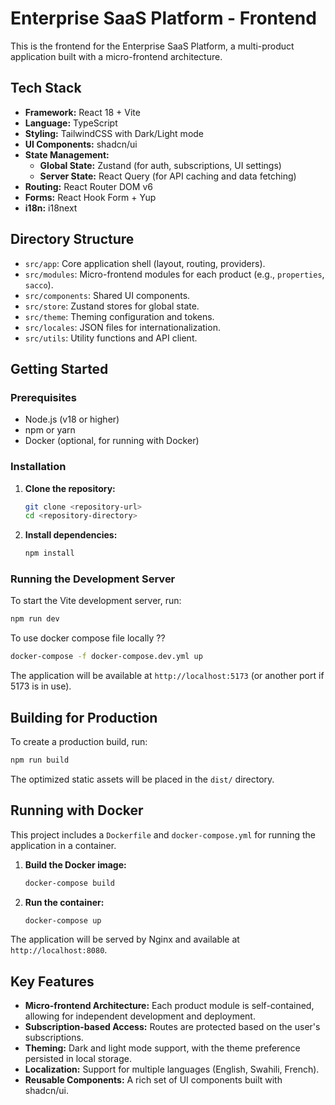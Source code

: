 # Enterprise SaaS Platform - Frontend

This is the frontend for the Enterprise SaaS Platform, a multi-product application built with a micro-frontend architecture.

## Tech Stack

- **Framework:** React 18 + Vite
- **Language:** TypeScript
- **Styling:** TailwindCSS with Dark/Light mode
- **UI Components:** shadcn/ui
- **State Management:**
  - **Global State:** Zustand (for auth, subscriptions, UI settings)
  - **Server State:** React Query (for API caching and data fetching)
- **Routing:** React Router DOM v6
- **Forms:** React Hook Form + Yup
- **i18n:** i18next

## Directory Structure

- `src/app`: Core application shell (layout, routing, providers).
- `src/modules`: Micro-frontend modules for each product (e.g., `properties`, `sacco`).
- `src/components`: Shared UI components.
- `src/store`: Zustand stores for global state.
- `src/theme`: Theming configuration and tokens.
- `src/locales`: JSON files for internationalization.
- `src/utils`: Utility functions and API client.

## Getting Started

### Prerequisites

- Node.js (v18 or higher)
- npm or yarn
- Docker (optional, for running with Docker)

### Installation

1.  **Clone the repository:**
    ```bash
    git clone <repository-url>
    cd <repository-directory>
    ```

2.  **Install dependencies:**
    ```bash
    npm install
    ```

### Running the Development Server

To start the Vite development server, run:

```bash
npm run dev
```

To use docker compose file locally ??

```bash
docker-compose -f docker-compose.dev.yml up
```

The application will be available at `http://localhost:5173` (or another port if 5173 is in use).

## Building for Production

To create a production build, run:

```bash
npm run build
```

The optimized static assets will be placed in the `dist/` directory.

## Running with Docker

This project includes a `Dockerfile` and `docker-compose.yml` for running the application in a container.

1.  **Build the Docker image:**
    ```bash
    docker-compose build
    ```

2.  **Run the container:**
    ```bash
    docker-compose up
    ```

The application will be served by Nginx and available at `http://localhost:8080`.

## Key Features

- **Micro-frontend Architecture:** Each product module is self-contained, allowing for independent development and deployment.
- **Subscription-based Access:** Routes are protected based on the user's subscriptions.
- **Theming:** Dark and light mode support, with the theme preference persisted in local storage.
- **Localization:** Support for multiple languages (English, Swahili, French).
- **Reusable Components:** A rich set of UI components built with shadcn/ui.
